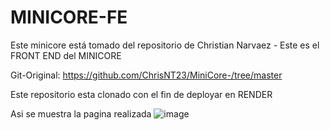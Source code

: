 # MINICORE-FE
Este minicore está tomado del repositorio de Christian Narvaez - Este es el FRONT END del MINICORE

Git-Original:
https://github.com/ChrisNT23/MiniCore-/tree/master


Este repositorio esta clonado con el fin de deployar en RENDER

Asi se muestra la pagina realizada
![image](https://github.com/whosnnck/MINICORE-FE/assets/131733484/70678ad7-0d4f-482a-978e-cb1403ae8073)
